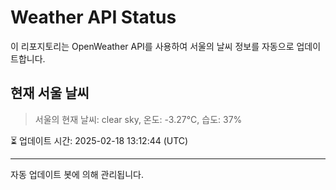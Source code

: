 
# Weather API Status

이 리포지토리는 OpenWeather API를 사용하여 서울의 날씨 정보를 자동으로 업데이트합니다.

## 현재 서울 날씨
> 서울의 현재 날씨: clear sky, 온도: -3.27°C, 습도: 37%

⏳ 업데이트 시간: 2025-02-18 13:12:44 (UTC)

---
자동 업데이트 봇에 의해 관리됩니다.
